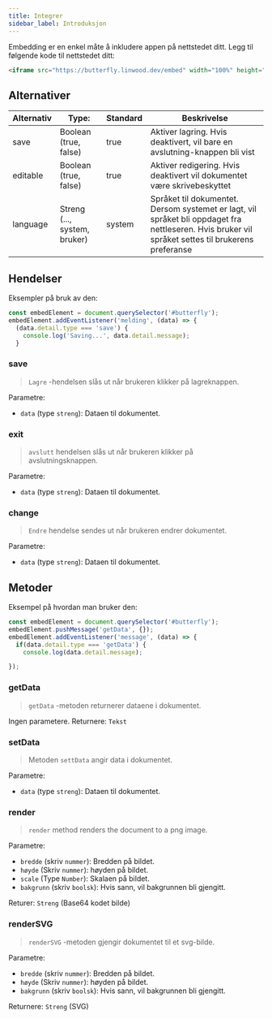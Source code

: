 ```yaml
---
title: Integrer
sidebar_label: Introduksjon
---
```


Embedding er en enkel måte å inkludere appen på nettstedet ditt. Legg til følgende kode til nettstedet ditt:

```html
<iframe src="https://butterfly.linwood.dev/embed" width="100%" height="500px" allowtransparency="true"></iframe>
```

## Alternativer

| Alternativ | Type:                        | Standard | Beskrivelse                                                                                                                                        |
| ---------- | ---------------------------- | -------- | -------------------------------------------------------------------------------------------------------------------------------------------------- |
| save       | Boolean (true, false)        | true     | Aktiver lagring. Hvis deaktivert, vil bare en avslutning-knappen bli vist                                                                          |
| editable   | Boolean (true, false)        | true     | Aktiver redigering. Hvis deaktivert vil dokumentet være skrivebeskyttet                                                                            |
| language   | Streng (..., system, bruker) | system   | Språket til dokumentet. Dersom systemet er lagt, vil språket bli oppdaget fra nettleseren. Hvis bruker vil språket settes til brukerens preferanse |

## Hendelser

Eksempler på bruk av den:

```javascript
const embedElement = document.querySelector('#butterfly');
embedElement.addEventListener('melding', (data) => {
  (data.detail.type === 'save') {
    console.log('Saving...', data.detail.message);
  }

```

### save

> `Lagre` -hendelsen slås ut når brukeren klikker på lagreknappen.

Parametre:

* `data` (type `streng`): Dataen til dokumentet.

### exit

> `avslutt` hendelsen slås ut når brukeren klikker på avslutningsknappen.

Parametre:

* `data` (type `streng`): Dataen til dokumentet.

### change

> `Endre` hendelse sendes ut når brukeren endrer dokumentet.

Parametre:

* `data` (type `streng`): Dataen til dokumentet.

## Metoder

Eksempel på hvordan man bruker den:

```javascript
const embedElement = document.querySelector('#butterfly');
embedElement.pushMessage('getData', {});
embedElement.addEventListener('message', (data) => {
  if(data.detail.type === 'getData') {
    console.log(data.detail.message);

});
```

### getData

> `getData` -metoden returnerer dataene i dokumentet.

Ingen parametere. Returnere: `Tekst`

### setData

> Metoden `settData` angir data i dokumentet.

Parametre:

* `data` (type `streng`): Dataen til dokumentet.

### render

> `render` method renders the document to a png image.

Parametre:

* `bredde` (skriv `nummer`): Bredden på bildet.
* `høyde` (Skriv `nummer`): høyden på bildet.
* `scale` (Type `Number`): Skalaen på bildet.
* `bakgrunn` (skriv `boolsk`): Hvis sann, vil bakgrunnen bli gjengitt.

Returer: `Streng` (Base64 kodet bilde)

### renderSVG

> `renderSVG` -metoden gjengir dokumentet til et svg-bilde.

Parametre:

* `bredde` (skriv `nummer`): Bredden på bildet.
* `høyde` (Skriv `nummer`): høyden på bildet.
* `bakgrunn` (skriv `boolsk`): Hvis sann, vil bakgrunnen bli gjengitt.

Returnere: `Streng` (SVG)
